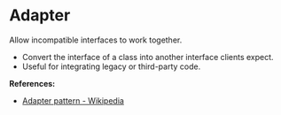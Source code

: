 # Adapter

Allow incompatible interfaces to work together.

- Convert the interface of a class into another interface clients expect.
- Useful for integrating legacy or third-party code.

**References:**
- [Adapter pattern - Wikipedia](https://en.wikipedia.org/wiki/Adapter_pattern)
